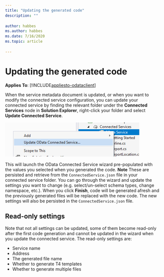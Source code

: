 ```yaml
---
title: "Updating the generated code"
description: ""

author: habbes
ms.author: habbes
ms.date: 7/16/2020
ms.topic: article
 
---
```

# Updating the generated code

**Applies To**: [!INCLUDE[appliesto-odataclient](../includes/appliesto-odataclient-v7.md)]

When the service metadata document is updated, or when you want to modify the connected service configuration, you can update your connected service by finding the relevant folder under the **Connected Services** node in **Solution Explorer**, right-click your folder and select **Update Connected Service**.

![Update connected service](../assets/2020-07-17-OCS-update-menu.png)

This will launch the OData Connected Service wizard pre-populated with the values you selected when you generated the code. **Note** These are persisted and retrieve from the `ConnectedService.json` file in your connected service folder. You can go through the wizard and update the settings you want to change (e.g. select/un-select schema types, change namespace, etc.). When you click **Finish**, code will be generated afresh and the previously generated files will be replaced with the new code. The new settings will also be persisted in the `ConnectedService.json` file.

## Read-only settings

Note that not all settings can be updated, some of them become read-only after the first code generation and cannot be updated in the wizard when you update the connected service. The read-only settings are:
- Service name
- Address
- The generated file name
- Whether to generate T4 templates
- Whether to generate multiple files
